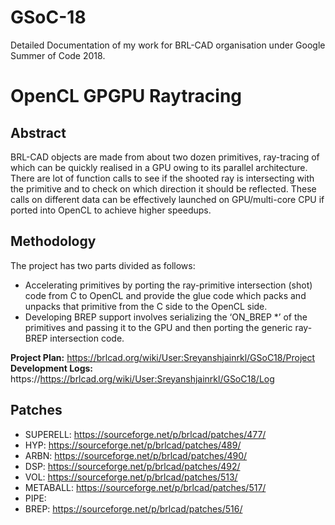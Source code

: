 # GSoC-18
Detailed Documentation of my work for BRL-CAD organisation under Google Summer of Code 2018.

# OpenCL GPGPU Raytracing
## Abstract
BRL-CAD objects are made from about two dozen primitives, ray-tracing of which can be quickly realised in a GPU owing to its parallel architecture. There are lot of function calls to see if the shooted ray is intersecting with the primitive and to check on which direction it should be reflected. These calls on different data can be effectively launched on GPU/multi-core CPU if ported into OpenCL to achieve higher speedups.

## Methodology
The project has two parts divided as follows:
* Accelerating primitives by porting the ray-primitive intersection (shot) code from C to OpenCL and provide the glue code which packs and unpacks that primitive from the C side to the OpenCL side.
* Developing BREP support involves serializing the ‘ON_BREP *’ of the primitives and passing it to the GPU and then porting the generic ray-BREP intersection code.

**Project Plan:**       https://brlcad.org/wiki/User:Sreyanshjainrkl/GSoC18/Project              
**Development Logs:**   https://https://brlcad.org/wiki/User:Sreyanshjainrkl/GSoC18/Log

## Patches
* SUPERELL:   https://sourceforge.net/p/brlcad/patches/477/
* HYP:        https://sourceforge.net/p/brlcad/patches/489/
* ARBN:       https://sourceforge.net/p/brlcad/patches/490/
* DSP:        https://sourceforge.net/p/brlcad/patches/492/
* VOL:        https://sourceforge.net/p/brlcad/patches/513/
* METABALL:   https://sourceforge.net/p/brlcad/patches/517/
* PIPE:       
* BREP:       https://sourceforge.net/p/brlcad/patches/516/

